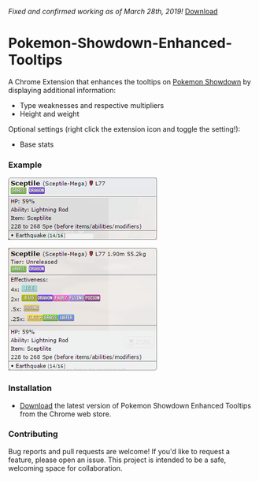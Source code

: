 _Fixed and confirmed working as of March 28th, 2019!_ [Download](https://chrome.google.com/webstore/detail/pok%C3%A9mon-showdown-enhanced/ehfemiiogehggdcmnpinokioccpijcfc)

# Pokemon-Showdown-Enhanced-Tooltips
A Chrome Extension that enhances the tooltips on [Pokemon Showdown](http://play.pokemonshowdown.com/)  by displaying additional information:

- Type weaknesses and respective multipliers
- Height and weight

Optional settings (right click the extension icon and toggle the setting!):
- Base stats

### Example
![Screenshot](/screenshots/screenshot-PS.png)

![Screenshot](/screenshots/screenshot-PSET.png)

### Installation
- [Download](https://chrome.google.com/webstore/detail/pok%C3%A9mon-showdown-enhanced/ehfemiiogehggdcmnpinokioccpijcfc) the latest version of Pokemon Showdown Enhanced Tooltips from the Chrome web store.


### Contributing
Bug reports and pull requests are welcome!  If you'd like to request a feature, please open an issue.  This project is intended to be a safe, welcoming space for collaboration. 

